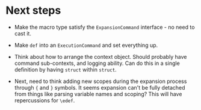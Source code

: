 # Next steps

- Make the macro type satisfy the
    `ExpansionCommand`
    interface -
    no need to cast it.
 
- Make `def` into an `ExecutionCommand` and set 
    everything up.
    
- Think about how to arrange the context object.
    Should probably have command sub-contexts,
    and logging ability.
    Can do this in a single definition
    by having `struct` within `struct`.
    
- Next, need to think adding new scopes during the
    expansion process through `{` and `}` symbols.
    It seems expansion can't be fully detached
    from things like parsing variable names and
    scoping?
    This will have repercussions for `\edef`.
